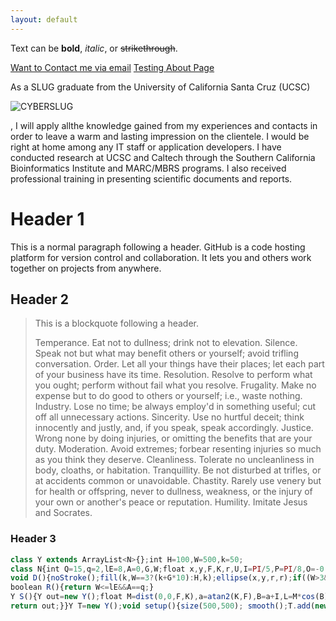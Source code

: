 ```yaml
---
layout: default
---
```


Text can be **bold**, _italic_, or ~~strikethrough~~.

[Want to Contact me via email](mailto:mail.shobbs@gmail.com)
[Testing About Page](./dark.html)

As a SLUG graduate from the University of California Santa Cruz (UCSC)

![CYBERSLUG](https://www.soe.ucsc.edu/sites/default/files/cyber-slug.svg)

, I will apply allthe knowledge gained from my experiences and contacts in order to leave a
warm and lasting impression on the clientele. I would be right at home among
any IT staff or application developers. I have conducted research at UCSC and
Caltech through the Southern California Bioinformatics Institute and
MARC/MBRS programs. I also received professional training in presenting
scientific documents and reports.

# Header 1

This is a normal paragraph following a header. GitHub is a code hosting platform for version control and collaboration. It lets you and others work together on projects from anywhere.

## Header 2

> This is a blockquote following a header.
>
> Temperance. Eat not to dullness; drink not to elevation.
>Silence. Speak not but what may benefit others or yourself; avoid trifling conversation.
>Order. Let all your things have their places; let each part of your business have its time.
>Resolution. Resolve to perform what you ought; perform without fail what you resolve.
>Frugality. Make no expense but to do good to others or yourself; i.e., waste nothing.
>Industry. Lose no time; be always employ'd in something useful; cut off all unnecessary actions.
>Sincerity. Use no hurtful deceit; think innocently and justly, and, if you speak, speak accordingly.
>Justice. Wrong none by doing injuries, or omitting the benefits that are your duty.
>Moderation. Avoid extremes; forbear resenting injuries so much as you think they deserve.
>Cleanliness. Tolerate no uncleanliness in body, cloaths, or habitation.
>Tranquillity. Be not disturbed at trifles, or at accidents common or unavoidable.
>Chastity. Rarely use venery but for health or offspring, never to dullness, weakness, or the injury of your own or another's peace or reputation.
>Humility. Imitate Jesus and Socrates.

### Header 3

```js
class Y extends ArrayList<N>{};int H=100,W=500,k=50;
class N{int Q=15,q=2,lE=8,A=0,G,W;float x,y,F,K,r,U,I=PI/5,P=PI/8,O=-0.134;N(float a,float b,float c,float d,float e,float f,int g,int h){r=a;x=b;y=c;F=d;K=e;U=f;G=g;W=h;}
void D(){noStroke();fill(k,W==3?(k+G*10):H,k);ellipse(x,y,r,r);if((W>3&&A<q)||W==lE&&G==Q){pushMatrix();translate(x,y);scale(r*10);rotate(atan2(K,F));fill(H,255,H);arc(0,O,1,.7,0+P,PI-P,2);arc(0,-O,1,.7,PI+P,2*PI-P,2);popMatrix();}A++;}
boolean R(){return W<=lE&&A==q;}
Y S(){Y out=new Y();float M=dist(0,0,F,K),a=atan2(K,F),B=a+I,L=M*cos(B),C=M*sin(B),J=3.0/4;if(G==Q){if(W<lE){if(W>2)J=0.8;out.add(new N(r*0.9,x+L,y+C,L*J,C*J,-U,0,W+1));B=a-I;L=M*cos(B);C=M*sin(B);out.add(new N(r*0.9,x+L,y+C,L*J,C*J,-U,0,W+1));}}else{a+=U;L=M*cos(a);C=M*sin(a);out.add(new N(r,x+L,y+C,L,C,U,G+1,W));}
return out;}}Y T=new Y();void setup(){size(500,500); smooth();T.add(new N(3,W/2,W*9/10,-2,-6,PI/H,0,0));}void draw(){background(255);Y M=new Y();for(N t:T){t.D();if(t.R()){M.addAll(t.S());}}T.addAll(M);}
```
<!--
```ruby
# Ruby code with syntax highlighting
GitHubPages::Dependencies.gems.each do |gem, version|
  s.add_dependency(gem, "= #{version}")
end
```

#### Header 4

*   This is an unordered list following a header.
*   This is an unordered list following a header.
*   This is an unordered list following a header.

##### Header 5

1.  This is an ordered list following a header.
2.  This is an ordered list following a header.
3.  This is an ordered list following a header.

###### Header 6

| head1        | head two          | three |
|:-------------|:------------------|:------|
| ok           | good swedish fish | nice  |
| out of stock | good and plenty   | nice  |
| ok           | good `oreos`      | hmm   |
| ok           | good `zoute` drop | yumm  |

### There's a horizontal rule below this.

* * *

### Here is an unordered list:

*   Item foo
*   Item bar
*   Item baz
*   Item zip

### And an ordered list:

1.  Item one
1.  Item two
1.  Item three
1.  Item four

### And a nested list:

- level 1 item
  - level 2 item
  - level 2 item
    - level 3 item
    - level 3 item
- level 1 item
  - level 2 item
  - level 2 item
  - level 2 item
- level 1 item
  - level 2 item
  - level 2 item
- level 1 item

### Small image

![Octocat](https://assets-cdn.github.com/images/icons/emoji/octocat.png)

### Large image

![Branching](https://guides.github.com/activities/hello-world/branching.png)


### Definition lists can be used with HTML syntax.

<dl>
<dt>Name</dt>
<dd>Godzilla</dd>
<dt>Born</dt>
<dd>1952</dd>
<dt>Birthplace</dt>
<dd>Japan</dd>
<dt>Color</dt>
<dd>Green</dd>
</dl>

```
Long, single-line code blocks should not wrap. They should horizontally scroll if they are too long. This line should be long enough to demonstrate this.
```

```
The final element.
```
-->
